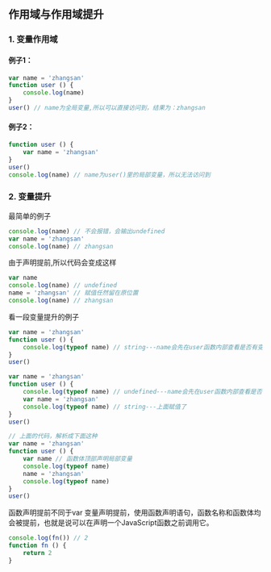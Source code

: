 ## 作用域与作用域提升

### 1. 变量作用域

#### 例子1：
```javascript
var name = 'zhangsan'
function user () {
    console.log(name)
}
user() // name为全局变量,所以可以直接访问到，结果为：zhangsan
```

#### 例子2：
```javascript
function user () {
    var name = 'zhangsan'
}
user()
console.log(name) // name为user()里的局部变量，所以无法访问到
```

### 2. 变量提升

最简单的例子
```javascript
console.log(name) // 不会报错，会输出undefined
var name = 'zhangsan'
console.log(name) // zhangsan
```

由于声明提前,所以代码会变成这样
```javascript
var name 
console.log(name) // undefined
name = 'zhangsan' // 赋值任然留在原位置
console.log(name) // zhangsan
```

看一段变量提升的例子
```javascript
var name = 'zhangsan'
function user () {
    console.log(typeof name) // string---name会先在user函数内部查看是否有变量name的声明，没有声明，继续向上查看
}
user()

var name = 'zhangsan'
function user () {
    console.log(typeof name) // undefined---name会先在user函数内部查看是否有变量name的声明，有声明，但未赋值，这里就涉及到了，变量提升了
    var name = 'zhangsan'
    console.log(typeof name) // string---上面赋值了
}
user()

// 上面的代码，解析成下面这种
var name = 'zhangsan'
function user () {
    var name // 函数体顶部声明局部变量
    console.log(typeof name)
    name = 'zhangsan'
    console.log(typeof name) 
}
user()
```

函数声明提前不同于var 变量声明提前，使用函数声明语句，函数名称和函数体均会被提前，也就是说可以在声明一个JavaScript函数之前调用它。 
```javascript
console.log(fn()) // 2
function fn () {
    return 2
}
```